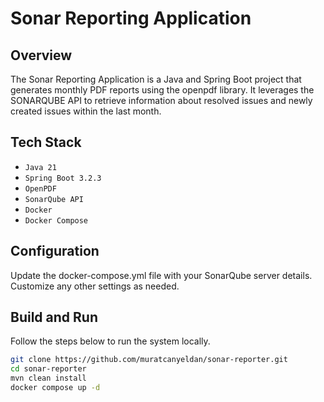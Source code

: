 # **Sonar Reporting Application**

## Overview

The Sonar Reporting Application is a Java and Spring Boot project that generates monthly PDF reports using the openpdf library. It leverages the SONARQUBE API to retrieve information about resolved issues and newly created issues within the last month.

## Tech Stack

- `Java 21`
- `Spring Boot 3.2.3`
- `OpenPDF`
- `SonarQube API`
- `Docker`
- `Docker Compose`

## Configuration

Update the docker-compose.yml file with your SonarQube server details.
Customize any other settings as needed.

## Build and Run

Follow the steps below to run the system locally.

```bash
git clone https://github.com/muratcanyeldan/sonar-reporter.git
cd sonar-reporter
mvn clean install
docker compose up -d
```